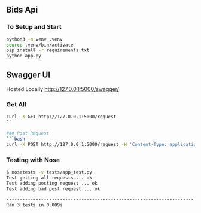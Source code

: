 ## Bids Api

### To Setup and Start
```bash
python3 -m venv .venv
source .venv/bin/activate
pip install -r requirements.txt 
python app.py
```
## Swagger UI
Hosted Locally
http://127.0.0.1:5000/swagger/

### Get All 
```bash
curl -X GET http://127.0.0.1:5000/request
``

### Post Request
```bash
curl -X POST http://127.0.0.1:5000/request -H 'Content-Type: application/json' -d '{'petID': 1 , 'userID': 3 , 'money': 55}'
```


### Testing with Nose 
```bash
$ nosetests -v tests/app_test.py
Test getting all requests ... ok
Test adding posting request ... ok
Test adding bad post request ... ok

----------------------------------------------------------------------
Ran 3 tests in 0.009s

```






